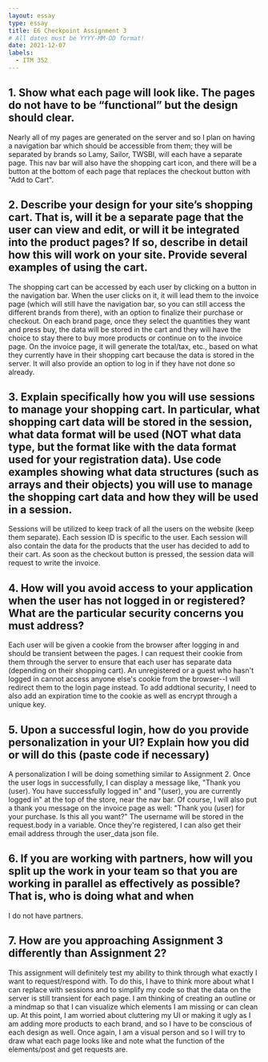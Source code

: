 ```yaml
---
layout: essay
type: essay
title: E6 Checkpoint Assignment 3
# All dates must be YYYY-MM-DD format!
date: 2021-12-07
labels:
  - ITM 352
---
```

<h2>1. Show what each page will look like. The pages do not have to be “functional” but the design should clear.</h2>
Nearly all of my pages are generated on the server and so I plan on having a navigation bar which should be accessible from them; they will be separated by brands so Lamy, Sailor, TWSBI, will each have a separate page. This nav bar will also have the shopping cart icon, and there will be a button at the bottom of each page that replaces the checkout button with "Add to Cart". 

<h2>2. Describe your design for your site’s shopping cart. That is, will it be a separate page that the user can view and edit, or will it be integrated into the product pages? If so, describe in detail how this will work on your site. Provide several examples of using the cart.</h2>
The shopping cart can be accessed by each user by clicking on a button in the navigation bar. When the user clicks on it, it will lead them to the invoice page (which will still have the navigation bar, so you can still access the different brands from there), with an option to finalize their purchase or checkout. On each brand page, once they select the quantities they want and press buy, the data will be stored in the cart and they will have the choice to stay there to buy more products or continue on to the invoice page. On the invoice page, it will generate the total/tax, etc., based on what they currently have in their shopping cart because the data is stored in the server. It will also provide an option to log in if they have not done so already. 

<h2>3. Explain specifically how you will use sessions to manage your shopping cart. In particular, what shopping cart data will be stored in the session, what data format will be used (NOT what data type, but the format like with the data format used for your registration data). Use code examples showing what data structures (such as arrays and their objects) you will use to manage the shopping cart data and how they will be used in a session.</h2>
Sessions will be utilized to keep track of all the users on the website (keep them separate). Each session ID is specific to the user. Each session will also contain the data for the products that the user has decided to add to their cart. As soon as the checkout button is pressed, the session data will request to write the invoice. 

<h2>4. How will you avoid access to your application when the user has not logged in or registered? What are the particular security concerns you must address?</h2> 
Each user will be given a cookie from the browser after logging in and should be transient between the pages. I can request their cookie from them through the server to ensure that each user has separate data (depending on their shopping cart). An unregistered or a guest who hasn't logged in cannot access anyone else's cookie from the browser--I will redirect them to the login page instead. To add addtional security, I need to also add an expiration time to the cookie as well as encrypt through a unique key. 

<h2>5. Upon a successful login, how do you provide personalization in your UI? Explain how you did or will do this (paste code if necessary)</h2>
A personalization 
I will be doing something similar to Assignment 2. Once the user logs in successfully, I can display a message like, "Thank you (user). You have successfully logged in" and "(user), you are currently logged in" at the top of the store, near the nav bar. Of course, I will also put a thank you message on the invoice page as well: "Thank you (user) for your purchase. Is this all you want?" The username will be stored in the request.body in a variable. Once they're registered, I can also get their email address through the user_data json file. 

<h2>6. If you are working with partners, how will you split up the work in your team so that you are working in parallel as effectively as possible? That is, who is doing what and when</h2>
I do not have partners.

<h2>7. How are you approaching Assignment 3 differently than Assignment 2?</h2>
This assignment will definitely test my ability to think through what exactly I want to request/respond with. To do this, I have to think more about what I can replace with sessions and to simplify my code so that the data on the server is still transient for each page. I am thinking of creating an outline or a mindmap so that I can visualize which elements I am missing or can clean up. At this point, I am worried about cluttering my UI or making it ugly as I am adding more products to each brand, and so I have to be conscious of each design as well. Once again, I am a visual person and so I will try to draw what each page looks like and note what the function of the elements/post and get requests are. 

